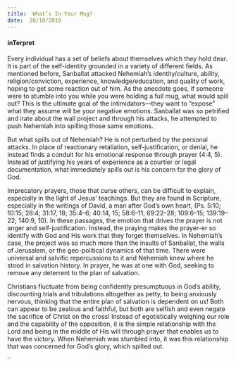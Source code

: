 ```yaml
---
title:  What’s In Your Mug?
date:  28/10/2019
---
```


#### inTerpret

Every individual has a set of beliefs about themselves which they hold dear. It is part of the self-identity grounded in a variety of different fields. As mentioned before, Sanballat attacked Nehemiah’s identity/culture, ability, religion/conviction, experience, knowledge/education, and quality of work, hoping to get some reaction out of him. As the anecdote goes, if someone were to stumble into you while you were holding a full mug, what would spill out? This is the ultimate goal of the intimidators—they want to “expose” what they assume will be your negative emotions. Sanballat was so petrified and irate about the wall project and through his attacks, he attempted to push Nehemiah into spilling those same emotions.

But what spills out of Nehemiah? He is not perturbed by the personal attacks. In place of reactionary retaliation, self-justification, or denial, he instead finds a conduit for his emotional response through prayer (4:4, 5). Instead of justifying his years of experience as a courtier or legal documentation, what immediately spills out is his concern for the glory of God.

Imprecatory prayers, those that curse others, can be difficult to explain, especially in the light of Jesus’ teachings. But they are found in Scripture, especially in the writings of David, a man after God’s own heart, (Ps. 5:10; 10:15; 28:4; 31:17, 18; 35:4–6; 40:14, 15; 58:6–11; 69:22–28; 109:6–15; 139:19–22; 140:9, 10). In these passages, the emotion that drives the prayer is not anger and self-justification. Instead, the praying makes the prayer-er so identify with God and His work that they forget themselves. In Nehemiah’s case, the project was so much more than the insults of Sanballat, the walls of Jerusalem, or the geo-political dynamics of that time. There were universal and salvific repercussions to it and Nehemiah knew where he stood in salvation history. In prayer, he was at one with God, seeking to remove any deterrent to the plan of salvation.

Christians fluctuate from being confidently presumptuous in God’s ability, discounting trials and tribulations altogether as petty, to being anxiously nervous, thinking that the entire plan of salvation is dependent on us! Both can appear to be zealous and faithful, but both are selfish and even negate the sacrifice of Christ on the cross! Instead of egotistically weighing our role and the capability of the opposition, it is the simple relationship with the Lord and being in the middle of His will through prayer that enables us to have the victory. When Nehemiah was stumbled into, it was this relationship that was concerned for God’s glory, which spilled out.

``